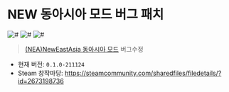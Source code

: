 ﻿# NEW 동아시아 모드 버그 패치
![#](https://img.shields.io/steam/downloads/2673198736?style=flat-square)
![#](https://img.shields.io/steam/release-date/2673198736?style=flat-square)
![#](https://img.shields.io/steam/size/2673198736?style=flat-square)

> [(NEA)NewEastAsia 동아시아 모드](https://steamcommunity.com/sharedfiles/filedetails/?id=2621592309) 버그수정

 - 현재 버전: `0.1.0-211124`
 - Steam 창작마당: https://steamcommunity.com/sharedfiles/filedetails/?id=2673198736

